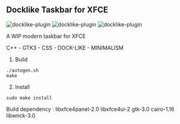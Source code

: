 Docklike Taskbar for XFCE
-----------------------------------

![docklike-plugin](https://i.imgur.com/9wrvuM4.png)
![docklike-plugin](https://i.imgur.com/1oooQUS.png)
![docklike-plugin](https://i.imgur.com/y6GTq79.png)

A WIP modern taskbar for XFCE

C++ - GTK3 - CSS - DOCK-LIKE - MINIMALISM

1. Build
```
./autogen.sh
make
```

2. Install
```
sudo make install
```

Build dependency :
libxfce4panel-2.0
libxfce4ui-2
gtk-3.0
cairo-1.16
libwnck-3.0
